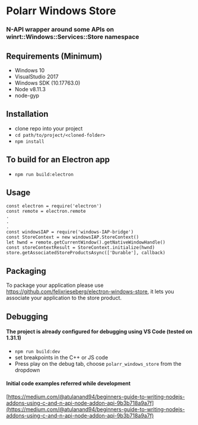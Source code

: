 # Polarr Windows Store
### N-API wrapper around some APIs on winrt::Windows::Services::Store namespace

## Requirements (Minimum)
- Windows 10
- VisualStudio 2017
- Windows SDK (10.17763.0)
- Node v8.11.3
- node-gyp

## Installation
- clone repo into your project
- `cd path/to/project/<cloned-folder>`
- `npm install`

## To build for an Electron app
- `npm run build:electron`

## Usage
```
const electron = require('electron')
const remote = electron.remote
.
.
.
const windowsIAP = require('windows-IAP-bridge')
const StoreContext = new windowsIAP.StoreContext()
let hwnd = remote.getCurrentWindow().getNativeWindowHandle()
const storeContextResult = StoreContext.initialize(hwnd)
store.getAssociatedStoreProductsAsync(['Durable'], callback)
```

## Packaging
To package your application please use https://github.com/felixrieseberg/electron-windows-store, it lets you associate your application to the store product.

## Debugging
#### The project is already configured for debugging using VS Code (tested on 1.31.1)
- `npm run build:dev`
- set breakpoints in the C++ or JS code
- Press play on the debug tab, choose `polarr_windows_store` from the dropdown

#### Initial code examples referred while development
[https://medium.com/@atulanand94/beginners-guide-to-writing-nodejs-addons-using-c-and-n-api-node-addon-api-9b3b718a9a7f](https://medium.com/@atulanand94/beginners-guide-to-writing-nodejs-addons-using-c-and-n-api-node-addon-api-9b3b718a9a7f)

